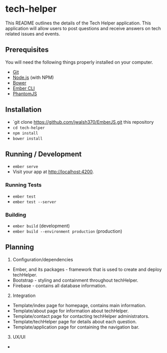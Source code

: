 # tech-helper

This README outlines the details of the Tech Helper application. This application will allow users to post questions and receive answers on tech related issues and events.

## Prerequisites

You will need the following things properly installed on your computer.

* [Git](https://git-scm.com/)
* [Node.js](https://nodejs.org/) (with NPM)
* [Bower](https://bower.io/)
* [Ember CLI](https://ember-cli.com/)
* [PhantomJS](http://phantomjs.org/)

## Installation

* `git clone https://github.com/jwalsh370/EmberJS.git this repository
* `cd tech-helper`
* `npm install`
* `bower install`

## Running / Development

* `ember serve`
* Visit your app at [http://localhost:4200](http://localhost:4200).

### Running Tests

* `ember test`
* `ember test --server`

### Building

* `ember build` (development)
* `ember build --environment production` (production)

## Planning

1. Configuration/dependencies
  * Ember, and its packages - framework that is used to create and deploy techHelper.
  * Bootstrap - styling and containment throughout techHelper.
  * Firebase - contains all database information.

2. Integration
  * Template/index page for homepage, contains main information.
  * Template/about page for information about techHelper.
  * Template/contact page for contacting techHelper administrators.
  * Template/techHelper page for details about each question.
  * Template/application page for containing the navigation bar.

3. UX/UI
  * 
